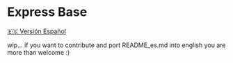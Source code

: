 # Express Base

[🇪🇸 Versión Español](./README_es.md)

wip... if you want to contribute and port README_es.md into english you are more than welcome :)
